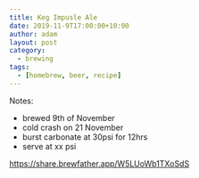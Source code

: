 ```yaml
---
title: Keg Impusle Ale
date: 2019-11-9T17:00:00+10:00
author: adam
layout: post
category:
  - brewing
tags:
  - [homebrew, beer, recipe]
---
```


Notes:
* brewed 9th of November
* cold crash on 21 November
* burst carbonate at 30psi for 12hrs
* serve at xx psi

https://share.brewfather.app/W5LUoWb1TXoSdS